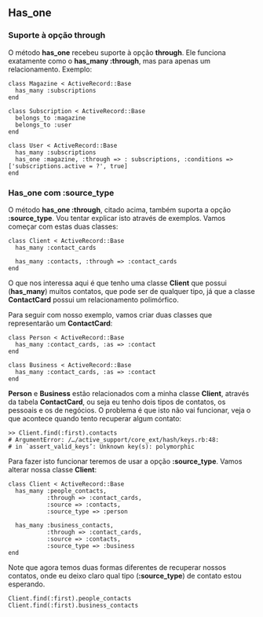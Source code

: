 ## Has\_one

### Suporte à opção through

O método **has\_one** recebeu suporte à opção **through**. Ele funciona exatamente como o **has_many :through**, mas para apenas um relacionamento. Exemplo:

	class Magazine < ActiveRecord::Base
	  has_many :subscriptions
	end

	class Subscription < ActiveRecord::Base
	  belongs_to :magazine
	  belongs_to :user
	end

	class User < ActiveRecord::Base
	  has_many :subscriptions
	  has_one :magazine, :through => : subscriptions, :conditions => ['subscriptions.active = ?', true]
	end
	
### Has\_one com :source\_type

O método **has\_one :through**, citado acima, também suporta a opção **:source\_type**. Vou tentar explicar isto através de exemplos. Vamos começar com estas duas classes:

	class Client < ActiveRecord::Base
	  has_many :contact_cards 

	  has_many :contacts, :through => :contact_cards
	end 

O que nos interessa aqui é que tenho uma classe **Client** que possui (**has_many**) muitos contatos, que pode ser de qualquer tipo, já que a classe **ContactCard** possui um relacionamento polimórfico.

Para seguir com nosso exemplo, vamos criar duas classes que representarão um **ContactCard**:

	class Person < ActiveRecord::Base
	  has_many :contact_cards, :as => :contact
	end

	class Business < ActiveRecord::Base
	  has_many :contact_cards, :as => :contact
	end

**Person** e **Business** estão relacionados com a minha classe **Client**, através da tabela **ContactCard**, ou seja eu tenho dois tipos de contatos, os pessoais e os de negócios. O problema é que isto não vai funcionar, veja o que acontece quando tento recuperar algum contato:

	>> Client.find(:first).contacts
	# ArgumentError: /…/active_support/core_ext/hash/keys.rb:48:
	# in `assert_valid_keys’: Unknown key(s): polymorphic 

Para fazer isto funcionar teremos de usar a opção **:source_type**. Vamos alterar nossa classe **Client**:

	class Client < ActiveRecord::Base
	  has_many :people_contacts,
	           :through => :contact_cards,
	           :source => :contacts,
	           :source_type => :person 

	  has_many :business_contacts,
	           :through => :contact_cards,
	           :source => :contacts,
	           :source_type => :business
	end
	
Note que agora temos duas formas diferentes de recuperar nossos contatos, onde eu deixo claro qual tipo (**:source_type**) de contato estou esperando.

	Client.find(:first).people_contacts
	Client.find(:first).business_contacts

